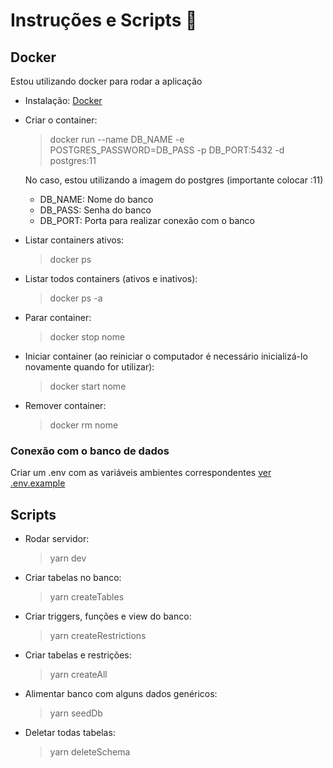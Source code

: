 # Instruções e Scripts :memo:

## Docker
Estou utilizando docker para rodar a aplicação
* Instalação: [Docker](https://docs.docker.com/install/)
* Criar o container:
   > docker run --name DB_NAME -e POSTGRES_PASSWORD=DB_PASS -p DB_PORT:5432 -d postgres:11
   
  No caso, estou utilizando a imagem do postgres (importante colocar :11)
  * DB_NAME: Nome do banco
  * DB_PASS: Senha do banco
  * DB_PORT: Porta para realizar conexão com o banco
  
* Listar containers ativos:
  > docker ps
* Listar todos containers (ativos e inativos):
  > docker ps -a
* Parar container:
  > docker stop nome
* Iniciar container (ao reiniciar o computador é necessário inicializá-lo novamente quando for utilizar):
  > docker start nome
* Remover container:
  > docker rm nome
 
### Conexão com o banco de dados

Criar um .env com as variáveis ambientes correspondentes [ver .env.example](https://github.com/navarrotheus/SpotPer/blob/backend/backend/.env.example)

## Scripts

* Rodar servidor:
  > yarn dev
  
* Criar tabelas no banco:
  > yarn createTables

* Criar triggers, funções e view do banco:
  > yarn createRestrictions
  
* Criar tabelas e restrições:
  > yarn createAll
  
* Alimentar banco com alguns dados genéricos:
  > yarn seedDb

* Deletar todas tabelas:
  > yarn deleteSchema
